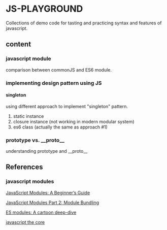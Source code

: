 # JS-PLAYGROUND

Collections of demo code for tasting and practicing syntax and features of javascript.

## content

### javascript module
comparison between commonJS and ES6 module.

### implementing design pattern using JS

#### singleton
using different approach to implement "singleton" pattern.

1. static instance
2. closure instance (not working in modern modular system)
3. es6 class (actually the same as approach #1)

### prototype vs. \_\_proto\_\_
understanding prototype and \_\_proto\_\_

## References

### javascript modules

[JavaScript Modules: A Beginner’s Guide](https://medium.freecodecamp.org/javascript-modules-a-beginner-s-guide-783f7d7a5fcc)

[JavaScript Modules Part 2: Module Bundling](https://medium.freecodecamp.org/javascript-modules-part-2-module-bundling-5020383cf306)

[ES modules: A cartoon deep-dive](https://hacks.mozilla.org/2018/03/es-modules-a-cartoon-deep-dive/)

[javascript the core](http://dmitrysoshnikov.com/ecmascript/javascript-the-core/)